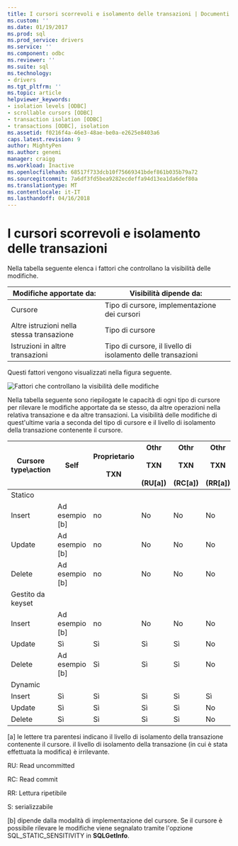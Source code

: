 ```yaml
---
title: I cursori scorrevoli e isolamento delle transazioni | Documenti Microsoft
ms.custom: ''
ms.date: 01/19/2017
ms.prod: sql
ms.prod_service: drivers
ms.service: ''
ms.component: odbc
ms.reviewer: ''
ms.suite: sql
ms.technology:
- drivers
ms.tgt_pltfrm: ''
ms.topic: article
helpviewer_keywords:
- isolation levels [ODBC]
- scrollable cursors [ODBC]
- transaction isolation [ODBC]
- transactions [ODBC], isolation
ms.assetid: f0216f4a-46e3-48ae-be0a-e2625e8403a6
caps.latest.revision: 9
author: MightyPen
ms.author: genemi
manager: craigg
ms.workload: Inactive
ms.openlocfilehash: 68517f733dcb10f75669341bdef861b035b79a72
ms.sourcegitcommit: 7a6df3fd5bea9282ecdeffa94d13ea1da6def80a
ms.translationtype: MT
ms.contentlocale: it-IT
ms.lasthandoff: 04/16/2018
---
```

# <a name="scrollable-cursors-and-transaction-isolation"></a>I cursori scorrevoli e isolamento delle transazioni
Nella tabella seguente elenca i fattori che controllano la visibilità delle modifiche.  
  
|Modifiche apportate da:|Visibilità dipende da:|  
|----------------------|----------------------------|  
|Cursore|Tipo di cursore, implementazione dei cursori|  
|Altre istruzioni nella stessa transazione|Tipo di cursore|  
|Istruzioni in altre transazioni|Tipo di cursore, il livello di isolamento delle transazioni|  
  
 Questi fattori vengono visualizzati nella figura seguente.  
  
 ![Fattori che controllano la visibilità delle modifiche](../../../odbc/reference/develop-app/media/pr23.gif "pr23")  
  
 Nella tabella seguente sono riepilogate le capacità di ogni tipo di cursore per rilevare le modifiche apportate da se stesso, da altre operazioni nella relativa transazione e da altre transazioni. La visibilità delle modifiche di quest'ultime varia a seconda del tipo di cursore e il livello di isolamento della transazione contenente il cursore.  
  
|Cursore type\action|Self|Proprietario<br /><br /> TXN|Othr<br /><br /> TXN<br /><br /> (RU[a])|Othr<br /><br /> TXN<br /><br /> (RC[a])|Othr<br /><br /> TXN<br /><br /> (RR[a])|Othr<br /><br /> TXN<br /><br /> (S[a])|  
|-------------------------|----------|-----------------|----------------------------------|----------------------------------|----------------------------------|---------------------------------|  
|Statico|||||||  
|Insert|Ad esempio [b]|no|No|No|No|no|  
|Update|Ad esempio [b]|no|No|No|No|no|  
|Delete|Ad esempio [b]|no|No|No|No|no|  
|Gestito da keyset|||||||  
|Insert|Ad esempio [b]|no|No|No|No|no|  
|Update|Sì|Sì|Sì|Sì|No|no|  
|Delete|Ad esempio [b]|Sì|Sì|Sì|No|no|  
|Dynamic|||||||  
|Insert|Sì|Sì|Sì|Sì|Sì|no|  
|Update|Sì|Sì|Sì|Sì|No|no|  
|Delete|Sì|Sì|Sì|Sì|No|no|  
  
 [a] le lettere tra parentesi indicano il livello di isolamento della transazione contenente il cursore. il livello di isolamento della transazione (in cui è stata effettuata la modifica) è irrilevante.  
  
 RU: Read uncommitted  
  
 RC: Read commit  
  
 RR: Lettura ripetibile  
  
 S: serializzabile  
  
 [b] dipende dalla modalità di implementazione del cursore. Se il cursore è possibile rilevare le modifiche viene segnalato tramite l'opzione SQL_STATIC_SENSITIVITY in **SQLGetInfo**.
